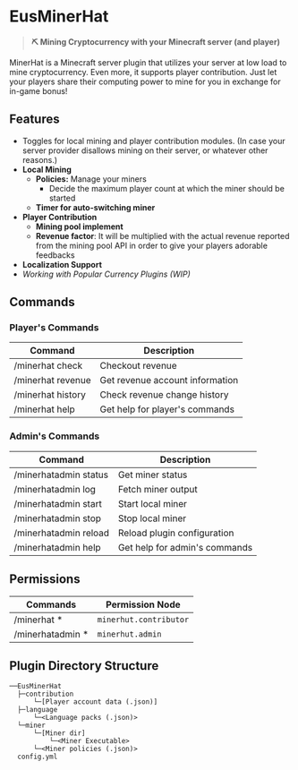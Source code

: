 # EusMinerHat
> **⛏ Mining Cryptocurrency with your Minecraft server (and player)**

MinerHat is a Minecraft server plugin that utilizes your server at low load to mine cryptocurrency. Even more, it supports player contribution. Just let your players share their computing power to mine for you in exchange for in-game bonus!

## Features

* Toggles for local mining and player contribution modules. (In case your server provider disallows mining on their server, or whatever other reasons.)
* **Local Mining**
    * **Policies:** Manage your miners
        * Decide the maximum player count at which the miner should be started
    * **Timer for auto-switching miner**
* **Player Contribution**
    * **Mining pool implement**
    * **Revenue factor**: It will be multiplied with the actual revenue reported from the mining pool API in order to give your players adorable feedbacks
* **Localization Support**
* *Working with Popular Currency Plugins (WIP)*



## Commands

### Player's Commands

| Command           | Description                     |
| ----------------- | ------------------------------- |
| /minerhat check   | Checkout revenue                |
| /minerhat revenue | Get revenue account information |
| /minerhat history | Check revenue change history    |
| /minerhat help    | Get help for player's commands  |



### Admin's Commands

| Command               | Description                   |
| --------------------- | ----------------------------- |
| /minerhatadmin status | Get miner status              |
| /minerhatadmin log    | Fetch miner output            |
| /minerhatadmin start  | Start local miner             |
| /minerhatadmin stop   | Stop local miner              |
| /minerhatadmin reload | Reload plugin configuration   |
| /minerhatadmin help   | Get help for admin's commands |



## Permissions

| Commands         | Permission Node        |
| ---------------- | ---------------------- |
| /minerhat *      | `minerhut.contributor` |
| /minerhatadmin * | `minerhut.admin`       |



## Plugin Directory Structure

```
──EusMinerHat
  ├─contribution
      └─[Player account data (.json)]
  ├─language
      └─<Language packs (.json)>
  └─miner
      └─[Miner dir]
          └─<Miner Executable>
      └─<Miner policies (.json)>
  config.yml
```

